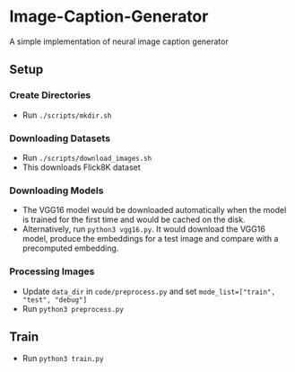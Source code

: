 # Image-Caption-Generator
A simple implementation of neural image caption generator

## Setup

### Create Directories

* Run `./scripts/mkdir.sh`

### Downloading Datasets

* Run `./scripts/download_images.sh`
* This downloads Flick8K dataset

### Downloading Models

* The VGG16 model would be downloaded automatically when the model is trained for the first time and would be cached on the disk.
* Alternatively, run `python3 vgg16.py`. It would download the VGG16 model, produce the embeddings for a test image and compare with a precomputed embedding.

### Processing Images

* Update `data_dir` in `code/preprocess.py` and set `mode_list=["train", "test", "debug"]`
* Run `python3 preprocess.py`

## Train

* Run `python3 train.py`